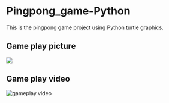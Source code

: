 # Pingpong_game-Python

This is the pingpong game project using Python turtle graphics.

## Game play picture

<img src="https://github.com/ijaejun1025/Pingpong_game-Python/assets/154036705/9e368a41-2016-4abd-a318-e27cf6474b64"/>

## Game play video
![gameplay video](https://github.com/ijaejun1025/Pingpong_game-Python/assets/154036705/d628e8c3-6bc6-483d-8db3-ae770f54d980)
